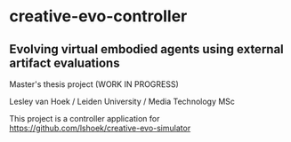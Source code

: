 # creative-evo-controller
## Evolving virtual embodied agents using external artifact evaluations 

Master's thesis project (WORK IN PROGRESS)

Lesley van Hoek / Leiden University / Media Technology MSc

This project is a controller application for https://github.com/lshoek/creative-evo-simulator
